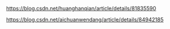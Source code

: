 https://blog.csdn.net/huanghanqian/article/details/81835590

https://blog.csdn.net/aichuanwendang/article/details/84942185
